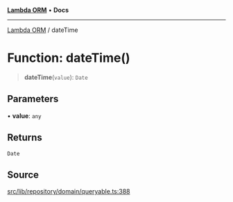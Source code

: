 [**Lambda ORM**](../README.md) • **Docs**

***

[Lambda ORM](../README.md) / dateTime

# Function: dateTime()

> **dateTime**(`value`): `Date`

## Parameters

• **value**: `any`

## Returns

`Date`

## Source

[src/lib/repository/domain/queryable.ts:388](https://github.com/lambda-orm/lambdaorm-base/blob/aa369ded9e7763a31678c0168646a8ee1291b500/src/lib/repository/domain/queryable.ts#L388)
